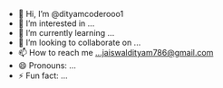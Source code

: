 - 👋 Hi, I’m @dityamcoderooo1
- 👀 I’m interested in ...
- 🌱 I’m currently learning ...
- 💞️ I’m looking to collaborate on ...
- 📫 How to reach me ...jaiswaldityam786@gmail.com
- 😄 Pronouns: ...
- ⚡ Fun fact: ...

<!---
dityamcoderooo1/dityamcoderooo1 is a ✨ special ✨ repository because its `README.md` (this file) appears on your GitHub profile.
You can click the Preview link to take a look at your changes.
--->

